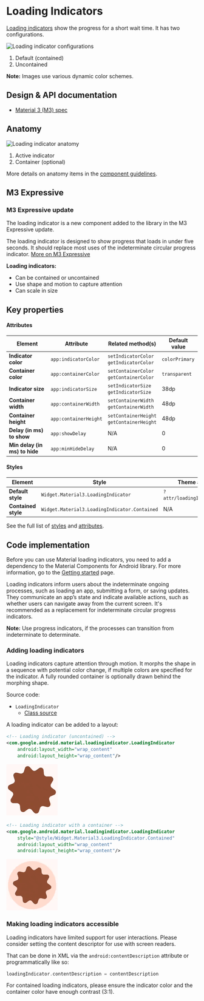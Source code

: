 <!--docs:
title: "Loading indicators"
layout: detail
section: components
excerpt: "Loading indicators express an unspecified wait time of a process."
iconId: loading_indicator
path: /catalog/loading-indicators/
-->

# Loading Indicators

[Loading indicators](https://m3.material.io/components/loading-indicator/overview)
show the progress for a short wait time. It has two configurations.

![Loading indicator configurations](assets/loadingindicator/loadingindicator-configurations.gif)

1.  Default (contained)
2.  Uncontained

**Note:** Images use various dynamic color schemes.

## Design & API documentation

*   [Material 3 (M3) spec](https://m3.material.io/components/loading-indicator/overview)

## Anatomy

![Loading indicator anatomy](assets/loadingindicator/anatomy.png)

1.  Active indicator
2.  Container (optional)

More details on anatomy items in the
[component guidelines](https://m3.material.io/components/loading-indicator/guidelines#a6bb9df2-568a-41d4-a4e9-08ac8f844a7d).

## M3 Expressive

### M3 Expressive update

The loading indicator is a new component added to the library in the M3
Expressive update.

The loading indicator is designed to show progress that loads in under five
seconds. It should replace most uses of the indeterminate circular progress
indicator.
[More on M3 Expressive](https://m3.material.io/blog/building-with-m3-expressive)

**Loading indicators:**

*   Can be contained or uncontained
*   Use shape and motion to capture attention
*   Can scale in size

## Key properties

#### Attributes

Element                       | Attribute             | Related method(s)                             | Default value
----------------------------- | --------------------- | --------------------------------------------- | -------------
**Indicator color**           | `app:indicatorColor`  | `setIndicatorColor`</br>`getIndicatorColor`   | `colorPrimary`
**Container color**           | `app:containerColor`  | `setContainerColor`</br>`getContainerColor`   | `transparent`
**Indicator size**            | `app:indicatorSize`   | `setIndicatorSize`</br>`getIndicatorSize`     | 38dp
**Container width**           | `app:containerWidth`  | `setContainerWidth`</br>`getContainerWidth`   | 48dp
**Container height**          | `app:containerHeight` | `setContainerHeight`</br>`getContainerHeight` | 48dp
**Delay (in ms) to show**     | `app:showDelay`       | N/A                                           | 0
**Min delay (in ms) to hide** | `app:minHideDelay`    | N/A                                           | 0

#### Styles

Element             | Style                                         | Theme attribute
------------------- | ---------------------------------------------  |------------
**Default style**   | `Widget.Material3.LoadingIndicator`            | `?attr/loadingIndicatorStyle`
**Contained style** | `Widget.Material3.LoadingIndicator.Contained`  | N/A

See the full list of
[styles](https://github.com/material-components/material-components-android/tree/master/lib/java/com/google/android/material/loadingindicator/res/values/styles.xml)
and
[attributes](https://github.com/material-components/material-components-android/tree/master/lib/java/com/google/android/material/loadingindicator/res/values/attrs.xml).

## Code implementation

Before you can use Material loading indicators, you need to add a dependency to
the Material Components for Android library. For more information, go to the
[Getting started](https://github.com/material-components/material-components-android/tree/master/docs/getting-started.md)
page.

Loading indicators inform users about the indeterminate ongoing processes, such
as loading an app, submitting a form, or saving updates. They communicate an
app’s state and indicate available actions, such as whether users can navigate
away from the current screen. It's recommended as a replacement for
indeterminate circular progress indicators.

**Note:** Use progress indicators, if the processes can transition from
indeterminate to determinate.

### Adding loading indicators

Loading indicators capture attention through motion. It morphs the shape in a
sequence with potential color change, if multiple colors are specified for the
indicator. A fully rounded container is optionally drawn behind the morphing
shape.

Source code:

*   `LoadingIndicator`
    *   [Class source](https://github.com/material-components/material-components-android/tree/master/lib/java/com/google/android/material/loadingindicator/LoadingIndicator.java)

A loading indicator can be added to a layout:

```xml
<!-- Loading indicator (uncontained) -->
<com.google.android.material.loadingindicator.LoadingIndicator
    android:layout_width="wrap_content"
    android:layout_height="wrap_content"/>
```

![Animation of uncontained loading indicator](assets/loadingindicator/loading-indicator.gif)

```xml
<!-- Loading indicator with a container -->
<com.google.android.material.loadingindicator.LoadingIndicator
    style="@style/Widget.Material3.LoadingIndicator.Contained"
    android:layout_width="wrap_content"
    android:layout_height="wrap_content"/>
```

![Animation of contained loading indicator](assets/loadingindicator/loading-indicator-contained.gif)

### Making loading indicators accessible

Loading indicators have limited support for user interactions. Please
consider setting the content descriptor for use with screen readers.

That can be done in XML via the `android:contentDescription` attribute or
programmatically like so:

```kt
loadingIndicator.contentDescription = contentDescription
```

For contained loading indicators, please ensure the indicator color and the
container color have enough contrast (3:1).
